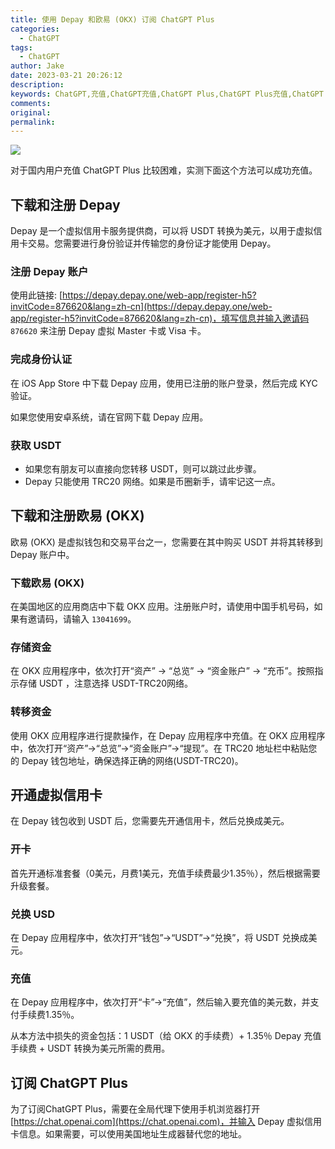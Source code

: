```yaml
---
title: 使用 Depay 和欧易 (OKX) 订阅 ChatGPT Plus
categories:
  - ChatGPT
tags:
  - ChatGPT
author: Jake
date: 2023-03-21 20:26:12
description: 
keywords: ChatGPT,充值,ChatGPT充值,ChatGPT Plus,ChatGPT Plus充值,ChatGPT Plus 会员,ChatGPT Plus 会员充值,ChatGPT Plus 会员价格,Depay,欧易,OKX,USDT,虚拟信用卡,美元,美国地区,美国地址生成器
comments:
original:
permalink:
---
```


![](//blogimg.jakeyu.top/充值-chatgpt/ChatGPT-preview.jpg)

对于国内用户充值 ChatGPT Plus 比较困难，实测下面这个方法可以成功充值。

<!--more-->

## 下载和注册 Depay

Depay 是一个虚拟信用卡服务提供商，可以将 USDT 转换为美元，以用于虚拟信用卡交易。您需要进行身份验证并传输您的身份证才能使用 Depay。

### 注册 Depay 账户

使用此链接: [https://depay.depay.one/web-app/register-h5?invitCode=876620&lang=zh-cn](https://depay.depay.one/web-app/register-h5?invitCode=876620&lang=zh-cn)，填写信息并输入邀请码 `876620` 来注册 Depay 虚拟 Master 卡或 Visa 卡。

### 完成身份认证

在 iOS App Store 中下载 Depay 应用，使用已注册的账户登录，然后完成 KYC 验证。

如果您使用安卓系统，请在官网下载 Depay 应用。

### 获取 USDT

- 如果您有朋友可以直接向您转移 USDT，则可以跳过此步骤。
- Depay 只能使用 TRC20 网络。如果是币圈新手，请牢记这一点。

## 下载和注册欧易 (OKX)
欧易 (OKX) 是虚拟钱包和交易平台之一，您需要在其中购买 USDT 并将其转移到 Depay 账户中。

### 下载欧易 (OKX)
在美国地区的应用商店中下载 OKX 应用。注册账户时，请使用中国手机号码，如果有邀请码，请输入 `13041699`。

### 存储资金
在 OKX 应用程序中，依次打开“资产” -> “总览” -> “资金账户” -> “充币”。按照指示存储 USDT ，注意选择 USDT-TRC20网络。

### 转移资金
使用 OKX 应用程序进行提款操作，在 Depay 应用程序中充值。在 OKX 应用程序中，依次打开“资产”->“总览”->“资金账户”->“提现”。在 TRC20 地址栏中粘贴您的 Depay 钱包地址，确保选择正确的网络(USDT-TRC20)。

## 开通虚拟信用卡
在 Depay 钱包收到 USDT 后，您需要先开通信用卡，然后兑换成美元。

### 开卡
首先开通标准套餐（0美元，月费1美元，充值手续费最少1.35％），然后根据需要升级套餐。

### 兑换 USD
在 Depay 应用程序中，依次打开“钱包”->“USDT”->“兑换”，将 USDT 兑换成美元。

### 充值
在 Depay 应用程序中，依次打开“卡”->“充值”，然后输入要充值的美元数，并支付手续费1.35％。

从本方法中损失的资金包括：1 USDT（给 OKX 的手续费）+ 1.35％ Depay 充值手续费 + USDT 转换为美元所需的费用。

## 订阅 ChatGPT Plus
为了订阅ChatGPT Plus，需要在全局代理下使用手机浏览器打开 [https://chat.openai.com](https://chat.openai.com)，并输入 Depay 虚拟信用卡信息。如果需要，可以使用美国地址生成器替代您的地址。